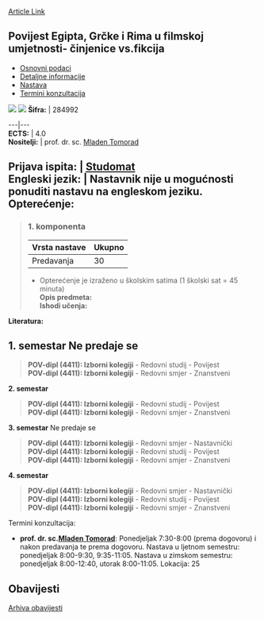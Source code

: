 [Article Link](https://www.fhs.hr/predmet/pegrufucv_a)

## Povijest Egipta, Grčke i Rima u filmskoj umjetnosti- činjenice vs.fikcija
  * [Osnovni podaci](https://www.fhs.hr/predmet/pegrufucv_a#v1id-523796_195415_1_0 "Osnovni podaci")
  * [Detaljne informacije](https://www.fhs.hr/predmet/pegrufucv_a#v1id-523796_195415_1_1 "Detaljne informacije")
  * [Nastava](https://www.fhs.hr/predmet/pegrufucv_a#v1id-523796_195415_1_2 "Nastava")
  * [Termini konzultacija](https://www.fhs.hr/predmet/pegrufucv_a#v1id-523796_195415_1_3 "Termini konzultacija")


[![](https://www.fhs.hr/img/flags/gif/hr.gif)](https://www.fhs.hr/predmet/pegrufucv_a) [![](https://www.fhs.hr/img/flags/gif/gb.gif)](https://www.fhs.hr/en/course/hoegarifafvf_a)
**Šifra:** |  284992  
  
---|---  
**ECTS:** |  4.0   
**Nositelji:** |  prof. dr. sc. [Mladen Tomorad](https://www.fhs.hr/djelatnik/mladen.tomorad)   
  
**Prijava ispita:** |  [Studomat](http://www.isvu.hr/studomat)  
**Engleski jezik:** |  Nastavnik nije u mogućnosti ponuditi nastavu na engleskom jeziku.   
**Opterećenje:**  
---  
> ### 1. komponenta
> | Vrsta nastave | Ukupno  
> ---|---  
> Predavanja | 30  
> * Opterećenje je izraženo u školskim satima (1 školski sat = 45 minuta)   
**Opis predmeta:**  
> **Ishodi učenja:**  

  
**Literatura:**  

  
**1. semestar** Ne predaje se  
---  
> **POV-dipl (4411): Izborni kolegiji** - Redovni studij - Povijest  
>  **POV-dipl (4411): Izborni kolegiji** - Redovni smjer - Znanstveni  
>   
  
**2. semestar**  
> **POV-dipl (4411): Izborni kolegiji** - Redovni studij - Povijest  
>  **POV-dipl (4411): Izborni kolegiji** - Redovni smjer - Znanstveni  
>   
  
**3. semestar** Ne predaje se  
> **POV-dipl (4411): Izborni kolegiji** - Redovni smjer - Nastavnički  
>  **POV-dipl (4411): Izborni kolegiji** - Redovni studij - Povijest  
>  **POV-dipl (4411): Izborni kolegiji** - Redovni smjer - Znanstveni  
>   
  
**4. semestar**  
> **POV-dipl (4411): Izborni kolegiji** - Redovni smjer - Nastavnički  
>  **POV-dipl (4411): Izborni kolegiji** - Redovni studij - Povijest  
>  **POV-dipl (4411): Izborni kolegiji** - Redovni smjer - Znanstveni  
>   
Termini konzultacija: 
  * **prof. dr. sc.[Mladen Tomorad](https://www.fhs.hr/djelatnik/mladen.tomorad)**: 
Ponedjeljak 7:30-8:00 (prema dogovoru) i nakon predavanja te prema dogovoru.
Nastava u ljetnom semestru: ponedjeljak 8:00-9:30, 9:35-11:05.
Nastava u zimskom semestru: ponedjeljak 8:00-12:40, utorak 8:00-11:05.
Lokacija: 25 


## Obavijesti
[Arhiva obavijesti](https://www.fhs.hr/predmet/pegrufucv_a?@=21tuc#news_132415 "Arhiva obavijesti")
